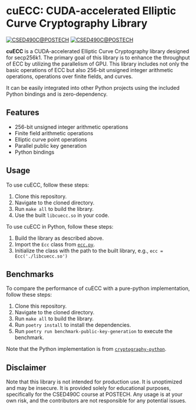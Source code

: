 # cuECC: CUDA-accelerated Elliptic Curve Cryptography Library

[![CSED490C@POSTECH](https://img.shields.io/badge/CSED490C-POSTECH-c80150)](https://www.postech.ac.kr/eng)
[![CSED490C@POSTECH](https://img.shields.io/badge/Fall-2023-775E64)](https://www.postech.ac.kr/eng)

**cuECC** is a CUDA-accelerated Elliptic Curve Cryptography library designed for secp256k1. The primary goal of this library is to enhance the throughput of ECC by utilizing the parallelism of GPU. This library includes not only the basic operations of ECC but also 256-bit unsigned integer arithmetic operations, operations over finite fields, and curves.

It can be easily integrated into other Python projects using the included Python bindings and is zero-dependency.

## Features

- 256-bit unsigned integer arithmetic operations
- Finite field arithmetic operations
- Elliptic curve point operations
- Parallel public key generation
- Python bindings

## Usage

To use cuECC, follow these steps:

1. Clone this repository.
1. Navigate to the cloned directory.
1. Run `make all` to build the library.
1. Use the built `libcuecc.so` in your code.

To use cuECC in Python, follow these steps:

1. Build the library as described above.
1. Import the `Ecc` class from [`ecc.py`](src/bindings/ecc.py).
1. Initialize the class with the path to the built library, e.g., `ecc = Ecc('./libcuecc.so')`

## Benchmarks

To compare the performance of cuECC with a pure-python implementation, follow these steps:

1. Clone this repository.
1. Navigate to the cloned directory.
1. Run `make all` to build the library.
1. Run `poetry install` to install the dependencies.
1. Run `poetry run benchmark-public-key-generation` to execute the benchmark.

Note that the Python implementation is from [`cryptography-python`](https://github.com/mohanson/cryptography-python/blob/master/secp256k1.py).

## Disclaimer

Note that this library is not intended for production use. It is unoptimized and may be insecure. It is provided solely for educational purposes, specifically for the CSED490C course at POSTECH. Any usage is at your own risk, and the contributors are not responsible for any potential issues.
